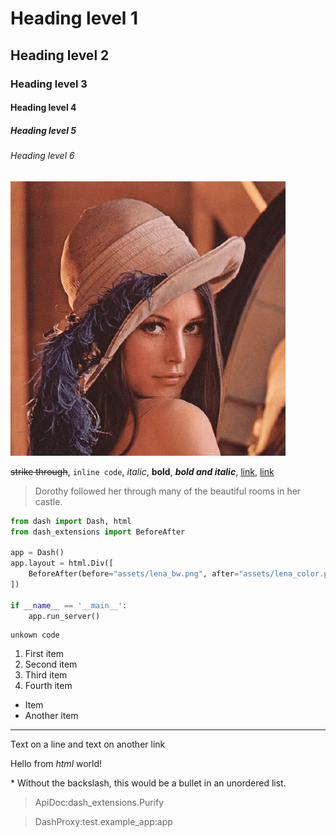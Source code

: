# Heading level 1

## Heading level 2

### Heading level 3

#### Heading level 4

##### Heading level 5

###### Heading level 6

![Tux, the Linux mascot](assets/lena_color.png)

~~strike through~~, `inline code`, *italic*, **bold**, ***bold and italic***, [link](https://google.com), [link](https://google.com, "link title")

> Dorothy followed her through many of the beautiful rooms in her castle.

```python
from dash import Dash, html
from dash_extensions import BeforeAfter

app = Dash()
app.layout = html.Div([
    BeforeAfter(before="assets/lena_bw.png", after="assets/lena_color.png", width=512, height=512)
])

if __name__ == '__main__':
    app.run_server()
```

```
unkown code
```

1. First item
2. Second item
3. Third item
4. Fourth item

* Item
* Another item

***

Text on a line
and text on another link

<p>Hello from <em>html</em> world!</p>

\* Without the backslash, this would be a bullet in an unordered list.

> ApiDoc:dash_extensions.Purify

> DashProxy:test.example_app:app